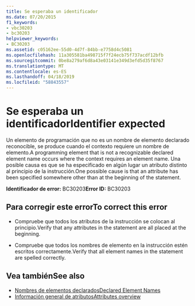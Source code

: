 ```yaml
---
title: Se esperaba un identificador
ms.date: 07/20/2015
f1_keywords:
- vbc30203
- bc30203
helpviewer_keywords:
- BC30203
ms.assetid: c05162ee-55d0-4d7f-84bb-e7758d4c5081
ms.openlocfilehash: 11a305581ba498715f7f24ecb75f737acdf12bfb
ms.sourcegitcommit: 0be8a279af6d8a43e03141e349d3efd5d35f8767
ms.translationtype: MT
ms.contentlocale: es-ES
ms.lasthandoff: 04/18/2019
ms.locfileid: "58843557"
---
```

# <a name="identifier-expected"></a><span data-ttu-id="b18e4-102">Se esperaba un identificador</span><span class="sxs-lookup"><span data-stu-id="b18e4-102">Identifier expected</span></span>
<span data-ttu-id="b18e4-103">Un elemento de programación que no es un nombre de elemento declarado reconocible, se produce cuando el contexto requiere un nombre de elemento.</span><span class="sxs-lookup"><span data-stu-id="b18e4-103">A programming element that is not a recognizable declared element name occurs where the context requires an element name.</span></span> <span data-ttu-id="b18e4-104">Una posible causa es que se ha especificado en algún lugar un atributo distinto al principio de la instrucción.</span><span class="sxs-lookup"><span data-stu-id="b18e4-104">One possible cause is that an attribute has been specified somewhere other than at the beginning of the statement.</span></span>  
  
 <span data-ttu-id="b18e4-105">**Identificador de error:** BC30203</span><span class="sxs-lookup"><span data-stu-id="b18e4-105">**Error ID:** BC30203</span></span>  
  
## <a name="to-correct-this-error"></a><span data-ttu-id="b18e4-106">Para corregir este error</span><span class="sxs-lookup"><span data-stu-id="b18e4-106">To correct this error</span></span>  
  
-   <span data-ttu-id="b18e4-107">Compruebe que todos los atributos de la instrucción se colocan al principio.</span><span class="sxs-lookup"><span data-stu-id="b18e4-107">Verify that any attributes in the statement are all placed at the beginning.</span></span>  
  
-   <span data-ttu-id="b18e4-108">Compruebe que todos los nombres de elemento en la instrucción estén escritos correctamente.</span><span class="sxs-lookup"><span data-stu-id="b18e4-108">Verify that all element names in the statement are spelled correctly.</span></span>  
  
## <a name="see-also"></a><span data-ttu-id="b18e4-109">Vea también</span><span class="sxs-lookup"><span data-stu-id="b18e4-109">See also</span></span>

- [<span data-ttu-id="b18e4-110">Nombres de elementos declarados</span><span class="sxs-lookup"><span data-stu-id="b18e4-110">Declared Element Names</span></span>](../../../visual-basic/programming-guide/language-features/declared-elements/declared-element-names.md)
- [<span data-ttu-id="b18e4-111">Información general de atributos</span><span class="sxs-lookup"><span data-stu-id="b18e4-111">Attributes overview</span></span>](../../../visual-basic/programming-guide/concepts/attributes/index.md)
